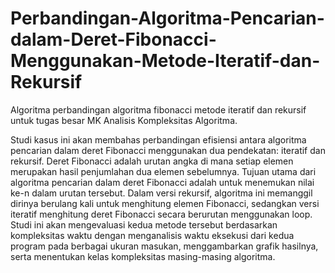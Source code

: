 # Perbandingan-Algoritma-Pencarian-dalam-Deret-Fibonacci-Menggunakan-Metode-Iteratif-dan-Rekursif
Algoritma perbandingan algoritma fibonacci metode iteratif dan rekursif untuk tugas besar MK Analisis Kompleksitas Algoritma.

Studi kasus ini akan membahas perbandingan efisiensi antara algoritma pencarian dalam deret Fibonacci menggunakan dua pendekatan: iteratif dan rekursif. Deret Fibonacci adalah urutan angka di mana setiap elemen merupakan hasil penjumlahan dua elemen sebelumnya. Tujuan utama dari algoritma pencarian dalam deret Fibonacci adalah untuk menemukan nilai ke-n dalam urutan tersebut. Dalam versi rekursif, algoritma ini memanggil dirinya berulang kali untuk menghitung elemen Fibonacci, sedangkan versi iteratif menghitung deret Fibonacci secara berurutan menggunakan loop. Studi ini akan mengevaluasi kedua metode tersebut berdasarkan kompleksitas waktu dengan menganalisis waktu eksekusi dari kedua program pada berbagai ukuran masukan, menggambarkan grafik hasilnya, serta menentukan kelas kompleksitas masing-masing algoritma.
